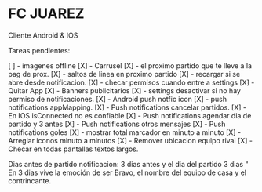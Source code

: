 FC JUAREZ
=======================
Cliente Android & IOS

Tareas pendientes:

[ ] - imagenes offline
[X] - Carrusel
[X] - el proximo partido que te lleve a la pag de prox.
[X] - saltos de linea en proximo partido
[X] - recargar si se abre desde notificacion.
[X] - checar permisos cuando entre a settings
[X] - Quitar App
[X] - Banners publicitarios
[X] - settings desactivar si no hay permiso de notificaciones.
[X] - Android push notfic icon
[X] - push notifications appMapping.
[X] - Push notifications cancelar partidos.
[X] - En IOS isConnected no es confiable
[X] - Push notifications agendar dia de partido y 3 antes
[X] - Push notifications otros mensajes
[X] - Push notifications goles
[X] - mostrar total marcador en minuto a minuto
[X] - Arreglar iconos minuto a minutos
[X] - Remover ubicacion equipo rival
[X] - Checar en todas pantallas textos largos.

Dias antes de partido notificacion:
3 dias antes y el dia del partido
3 dias " En 3 dias vive la emoción de ser Bravo, el nombre del equipo de casa y el contrincante.